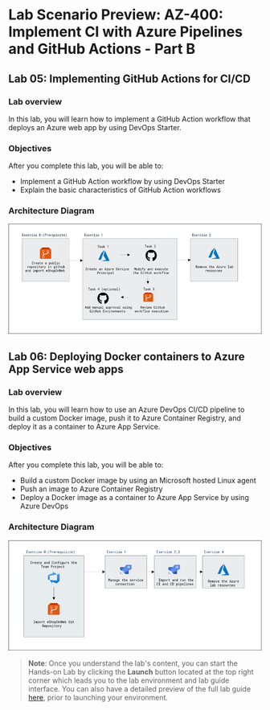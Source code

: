 # Lab Scenario Preview: AZ-400: Implement CI with Azure Pipelines and GitHub Actions - Part B

## Lab 05: Implementing GitHub Actions for CI/CD

### Lab overview

In this lab, you will learn how to implement a GitHub Action workflow that deploys an Azure web app by using DevOps Starter.

### Objectives

After you complete this lab, you will be able to:

- Implement a GitHub Action workflow by using DevOps Starter
- Explain the basic characteristics of GitHub Action workflows

### Architecture Diagram

   ![Architecture Diagram](../images/lab5-architecture-new.png)

## Lab 06: Deploying Docker containers to Azure App Service web apps

### Lab overview

In this lab, you will learn how to use an Azure DevOps CI/CD pipeline to build a custom Docker image, push it to Azure Container Registry, and deploy it as a container to Azure App Service. 

### Objectives

After you complete this lab, you will be able to:

- Build a custom Docker image by using an Microsoft hosted Linux agent
- Push an image to Azure Container Registry
- Deploy a Docker image as a container to Azure App Service by using Azure DevOps

### Architecture Diagram

   ![Architecture Diagram](../images/lab6-architecture-new.png)

>**Note**: Once you understand the lab's content, you can start the Hands-on Lab by clicking the **Launch** button located at the top right corner which leads you to the lab environment and lab guide interface. You can also have a detailed preview of the full lab guide [here](https://experience.cloudlabs.ai/#/labguidepreview/5694c962-b934-4d3b-9588-16880d4b7b71), prior to launching your environment.

